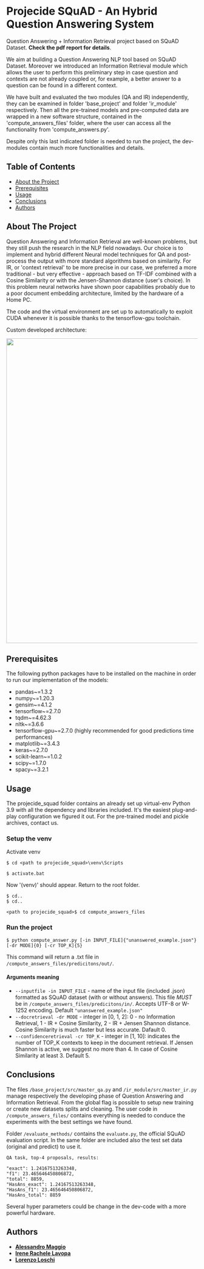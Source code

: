 # Projecide SQuAD - An Hybrid Question Answering System
Question Answering + Information Retrieval project based on SQuAD Dataset. **Check the pdf report for details**.

We  aim  at  building a Question Answering NLP tool based on SQuAD Dataset. Moreover we introduced an Information 
Retrieval module which allows the user to perform this preliminary step in case question and contexts are not already
coupled or, for example, a better answer to a question can be found in a different context.

We have built and evaluated the two modules (QA and IR) independently, they can be examined in folder 'base_project'
and folder 'ir_module' respectively. Then all the pre-trained models and pre-computed data are wrapped in a new 
software structure, contained in the 'compute_answers_files' folder, where the user can access all the functionality 
from 'compute_answers.py'.

Despite only this last indicated folder is needed to run the project, the dev-modules contain much more functionalities
and details.


## Table of Contents

* [About the Project](#about-the-project)
* [Prerequisites](#prerequisites)
* [Usage](#usage)
* [Conclusions](#conclusions)
* [Authors](#authors)


## About The Project
Question Answering and Information Retrieval are well-known problems, but they still push the research in the NLP field 
nowadays. Our choice is to implement and hybrid different Neural model techniques for QA and post-process the output
with more standard algorithms based on similarity. For IR, or 'context retrieval' to be more precise in our case, we 
preferred a more traditional - but very effective - approach based on TF-IDF combined with a Cosine Similarity or with
the Jensen-Shannon distance (user's choice). In this problem neural networks have shown poor capabilities probably due
to a poor document embedding architecture, limited by the hardware of a Home PC.

The code and the virtual environment are set up to automatically to exploit CUDA whenever it is possible thanks to the
tensorflow-gpu toolchain.

Custom developed architecture:

<img src="https://user-images.githubusercontent.com/38500291/203978597-b0d927f8-7d1d-47c9-8895-dafa2dc8f19f.PNG" width="700" height="800">


## Prerequisites
The following python packages have to be installed on the machine in order to run our 
implementation of the models:
* pandas~=1.3.2
* numpy~=1.20.3
* gensim~=4.1.2
* tensorflow~=2.7.0
* tqdm~=4.62.3
* nltk~=3.6.6
* tensorflow-gpu~=2.7.0 (highly recommended for good predictions time performances)
* matplotlib~=3.4.3
* keras~=2.7.0
* scikit-learn~=1.0.2
* scipy~=1.7.0
* spacy~=3.2.1


## Usage
The projecide_squad folder contains an already set up virtual-env Python 3.9 with all the dependency and libraries 
included. It's the easiest plug-and-play configuration we figured it out. For the pre-trained model and pickle archives, contact us.

### Setup the venv
Activate venv
```console
$ cd <path to projecide_squad>\venv\Scripts
```
```console
$ activate.bat
```
Now '(venv)' should appear. Return to the root folder.
```console
$ cd..
$ cd..
```
```console
<path to projecide_squad>$ cd compute_answers_files
```
### Run the project
```console
$ python compute_answer.py [-in INPUT_FILE]{"unanswered_example.json"} [-dr MODE]{0} [-cr TOP_K]{5}
```
This command will return a .txt file in ```/compute_answers_files/predicitons/out/```.

#### Arguments meaning

- ```--inputfile -in INPUT_FILE``` - name of the input file (included .json) formatted as SQuAD dataset (with or without
  answers). This file *MUST* be in ```/compute_answers_files/predicitons/in/```. Accepts UTF-8 or W-1252 encoding. 
  Default ```"unanswered_example.json"```
- ```--docretrieval -dr MODE``` - integer in [0, 1, 2]: 0 - no Information Retrieval, 1 - IR + Cosine Similarity, 2 - 
  IR + Jensen Shannon distance. Cosine Similarity is much faster but less accurate. Dafault 0.
- ```--confidenceretrieval -cr TOP_K``` - integer in [1, 10]: indicates the number of TOP_K contexts to keep in the 
document retrieval. If Jensen Shannon is active, we suggest no more than 4. In case of Cosine Similarity at least 3. 
  Default 5.

## Conclusions
The files ```/base_project/src/master_qa.py``` and  ```/ir_module/src/master_ir.py``` manage respectively the developing
phase of Question Answering and Information Retrieval. From the global flag is possible to setup new training or create
new datasets splits and cleaning. The user code in ```/compute_answers_files/``` contains everything is needed to 
conduce the experiments with the best settings we have found. 

Folder ```/evaluate_methods/``` contains the ```evaluate.py```, the official SQuAD evaluation script. In the same
folder are included also the test set data (original and predict) to use it.
```
QA task, top-4 proposals, results:

"exact": 1.24167513263348,
"f1": 23.465646450806872,
"total": 8859,
"HasAns_exact": 1.24167513263348,
"HasAns_f1": 23.465646450806872,
"HasAns_total": 8859

```

Several hyper parameters could be change in the dev-code with a more powerful hardware.

## Authors
* [**Alessandro Maggio**](alessandro.maggio5@studio.unibo.it)
* [**Irene Rachele Lavopa**](irenerachele.lavopa@studio.unibo.it)
* [**Lorenzo Loschi**](lorenzo.loschi@studio.unibo.it)
